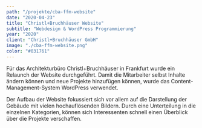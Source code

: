 ```yaml
---
path: "/projekte/cba-ffm-website"
date: "2020-04-23"
title: "Christl+Bruchhäuser Website"
subtitle: "Webdesign & WordPress Programmierung"
year: "2020"
client: "Christl+Bruchhäuser GmbH"
image: "./cba-ffm-website.png"
color: "#031761"
---
```


Für das Architekturbüro Christl+Bruchhäuser in Frankfurt wurde ein Relaunch der Website durchgeführt. Damit die Mitarbeiter selbst Inhalte ändern können und neue Projekte hinzufügen können, wurde das Content-Management-System WordPress verwendet.

Der Aufbau der Website fokussiert sich vor allem auf die Darstellung der Gebäude mit vielen hochauflösenden Bildern. Durch eine Unterteilung in die einzelnen Kategorien, können sich Interessenten schnell einen Überblick über die Projekte verschaffen.
